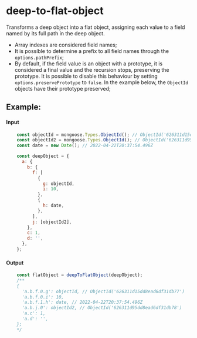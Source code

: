 # deep-to-flat-object
Transforms a deep object into a flat object, assigning each value to a field named by its full path in the deep object.

- Array indexes are considered field names;
- It is possíble to determine a prefix to all field names through the `options.pathPrefix`;
- By default, if the field value is an object with a prototype, it is considered a final value and the recursion stops, preserving the prototype. It is possible to disable this behaviour by setting `options.preservePrototype` to `false`. In the example below, the `ObjectId` objects have their prototype preserved;

## Example:
#### Input
```js
    const objectId = mongoose.Types.ObjectId(); // ObjectId('626311d15dd8ead6df31db77')
    const objectId2 = mongoose.Types.ObjectId(); // ObjectId('626311d95dd8ead6df31db78')
    const date = new Date(); // 2022-04-22T20:37:54.496Z

    const deepObject = {
      a: {
        b: {
          f: [
            {
              g: objectId,
              i: 10,
            },
            {
              h: date,
            },
          ],
          j: [objectId2],
        },
        c: 1,
        d: '',
      },
    };
```

#### Output
```js
    const flatObject = deepToFlatObject(deepObject);
    /**
    {
      'a.b.f.0.g': objectId, // ObjectId('626311d15dd8ead6df31db77')
      'a.b.f.0.i': 10,
      'a.b.f.1.h': date, // 2022-04-22T20:37:54.496Z
      'a.b.j.0': objectId2, // ObjectId('626311d95dd8ead6df31db78')
      'a.c': 1,
      'a.d': '',
    };
    */
```
